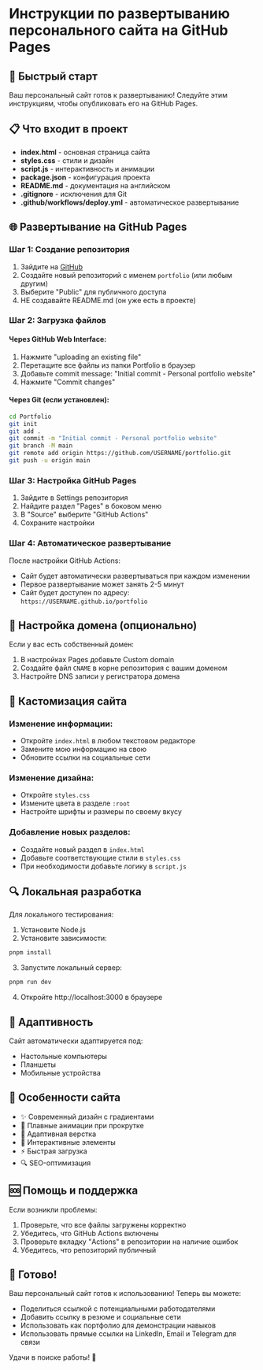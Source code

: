 # Инструкции по развертыванию персонального сайта на GitHub Pages

## 🚀 Быстрый старт

Ваш персональный сайт готов к развертыванию! Следуйте этим инструкциям, чтобы опубликовать его на GitHub Pages.

## 📋 Что входит в проект

- **index.html** - основная страница сайта
- **styles.css** - стили и дизайн
- **script.js** - интерактивность и анимации
- **package.json** - конфигурация проекта
- **README.md** - документация на английском
- **.gitignore** - исключения для Git
- **.github/workflows/deploy.yml** - автоматическое развертывание

## 🌐 Развертывание на GitHub Pages

### Шаг 1: Создание репозитория

1. Зайдите на [GitHub](https://github.com)
2. Создайте новый репозиторий с именем `portfolio` (или любым другим)
3. Выберите "Public" для публичного доступа
4. НЕ создавайте README.md (он уже есть в проекте)

### Шаг 2: Загрузка файлов

#### Через GitHub Web Interface:
1. Нажмите "uploading an existing file"
2. Перетащите все файлы из папки Portfolio в браузер
3. Добавьте commit message: "Initial commit - Personal portfolio website"
4. Нажмите "Commit changes"

#### Через Git (если установлен):
```bash
cd Portfolio
git init
git add .
git commit -m "Initial commit - Personal portfolio website"
git branch -M main
git remote add origin https://github.com/USERNAME/portfolio.git
git push -u origin main
```

### Шаг 3: Настройка GitHub Pages

1. Зайдите в Settings репозитория
2. Найдите раздел "Pages" в боковом меню
3. В "Source" выберите "GitHub Actions"
4. Сохраните настройки

### Шаг 4: Автоматическое развертывание

После настройки GitHub Actions:
- Сайт будет автоматически развертываться при каждом изменении
- Первое развертывание может занять 2-5 минут
- Сайт будет доступен по адресу: `https://USERNAME.github.io/portfolio`

## 🔧 Настройка домена (опционально)

Если у вас есть собственный домен:

1. В настройках Pages добавьте Custom domain
2. Создайте файл `CNAME` в корне репозитория с вашим доменом
3. Настройте DNS записи у регистратора домена

## 🎨 Кастомизация сайта

### Изменение информации:
- Откройте `index.html` в любом текстовом редакторе
- Замените мою информацию на свою
- Обновите ссылки на социальные сети

### Изменение дизайна:
- Откройте `styles.css`
- Измените цвета в разделе `:root`
- Настройте шрифты и размеры по своему вкусу

### Добавление новых разделов:
- Создайте новый раздел в `index.html`
- Добавьте соответствующие стили в `styles.css`
- При необходимости добавьте логику в `script.js`

## 🔍 Локальная разработка

Для локального тестирования:

1. Установите Node.js
2. Установите зависимости:
```bash
pnpm install
```

3. Запустите локальный сервер:
```bash
pnpm run dev
```

4. Откройте http://localhost:3000 в браузере

## 📱 Адаптивность

Сайт автоматически адаптируется под:
- Настольные компьютеры
- Планшеты
- Мобильные устройства

## 🚀 Особенности сайта

- ✨ Современный дизайн с градиентами
- 🎯 Плавные анимации при прокрутке
- 📱 Адаптивная верстка
- 🎨 Интерактивные элементы
- ⚡ Быстрая загрузка
- 🔍 SEO-оптимизация

## 🆘 Помощь и поддержка

Если возникли проблемы:

1. Проверьте, что все файлы загружены корректно
2. Убедитесь, что GitHub Actions включены
3. Проверьте вкладку "Actions" в репозитории на наличие ошибок
4. Убедитесь, что репозиторий публичный

## 🎉 Готово!

Ваш персональный сайт готов к использованию! Теперь вы можете:
- Поделиться ссылкой с потенциальными работодателями
- Добавить ссылку в резюме и социальные сети
- Использовать как портфолио для демонстрации навыков
- Использовать прямые ссылки на LinkedIn, Email и Telegram для связи

Удачи в поиске работы! 🚀 